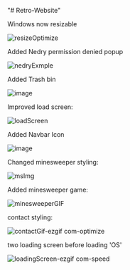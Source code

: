 "# Retro-Website" 

Windows now resizable

![resizeOptimize](https://github.com/user-attachments/assets/98f47c17-f208-4573-9ff7-e535988caa8a)

Added Nedry permission denied popup

![nedryExmple](https://github.com/user-attachments/assets/e6d59c31-27f0-4e1a-86e9-6578534e4b1c)

Added Trash bin

![image](https://github.com/user-attachments/assets/244fb7bf-20ec-470a-a0f7-cf2fd6eba3a0)

Improved load screen:

![loadScreen](https://github.com/user-attachments/assets/b095f49e-1ad0-49f0-99b3-9aab07600011)

Added Navbar Icon

![image](https://github.com/user-attachments/assets/34400ee1-4494-481f-a8d1-61f35b15980a)

Changed minesweeper styling:

![msImg](https://github.com/user-attachments/assets/532fbb34-b0ea-474f-b9ef-749f92cf1216)

Added minesweeper game:

![minesweeperGIF](https://github.com/user-attachments/assets/aa7ba41e-ebec-4077-a316-43cfcd7d1bf2)

contact styling:

![contactGif-ezgif com-optimize](https://github.com/user-attachments/assets/f6d02911-1cd1-4515-ab5e-1f35b4fbc6d4)

two loading screen before loading 'OS'

![loadingScreen-ezgif com-speed](https://github.com/user-attachments/assets/1971950d-f8c4-4da6-b97b-8145be987353)

